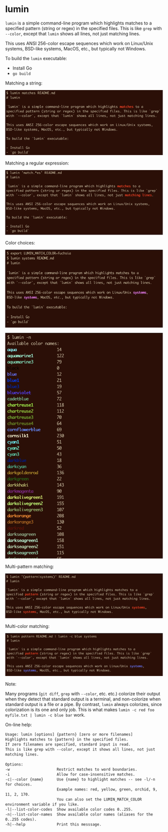 # lumin

`lumin` is a simple command-line program which highlights matches to a
specified pattern (string or regex) in the specified files. This is like `grep`
with `--color`, except that `lumin` shows all lines, not just matching lines.

This uses ANSI 256-color escape sequences which work on Linux/Unix systems,
BSD-like systems, MacOS, etc., but typically not Windows.

To build the `lumin` executable:

- Install Go
- `go build`

Matching a string:

![screenshot1](./pix/screenshot1.png)

Matching a regular expression:

![screenshot2](./pix/screenshot2.png)

Color choices:

![screenshot3](./pix/screenshot3.png)

![screenshot4](./pix/screenshot4.png)

Multi-pattern matching:

![screenshot5](./pix/multi.png)

Multi-color matching:

![screenshot6](./pix/red-blue.png)

Note:

Many programs (`git diff`, `grep` with `--color`, etc. etc.) colorize their output when they detect that standard output is a terminal, and non-colorize when standard output is a file or a pipe. By contrast, `lumin` always colorizes, since colorization is its one and only job. This is what makes `lumin -c red foo myfile.txt | lumin -c blue bar` work.

On-line help:

```
Usage: lumin [options] {pattern} [zero or more filenames]
Highlights matches to {pattern} in the specified files.
If zero filenames are specified, standard input is read.
This is like grep with --color, except it shows all lines, not just
matching lines.

Options:
-w                     Restrict matches to word boundaries.
-i                     Allow for case-insensitive matches.
-c|--color {name}      Use {name} to highlight matches -- see -l/-n for choices.
                       Example names: red, yellow, green, orchid, 9, 11, 2, 170.
                       You can also set the LUMIN_MATCH_COLOR environment variable if you like.
-l|--list-color-codes  Show available color codes 0..255.
-n|--list-color-names  Show available color names (aliases for the 0..255 codes).
-h|--help              Print this messsage.
```
